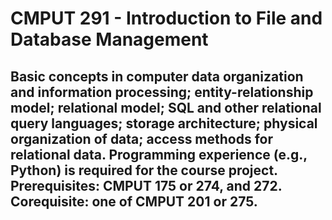 # CMPUT 291 - Introduction to File and Database Management
## Basic concepts in computer data organization and information processing; entity-relationship model; relational model; SQL and other relational query languages; storage architecture; physical organization of data; access methods for relational data. Programming experience (e.g., Python) is required for the course project. Prerequisites: CMPUT 175 or 274, and 272. Corequisite: one of CMPUT 201 or 275.
